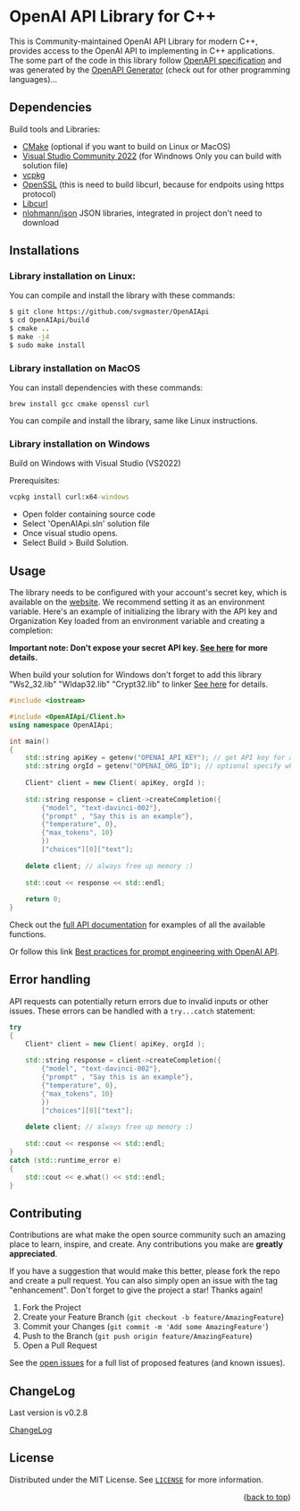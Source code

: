<a name="readme-top"></a>

# OpenAI API Library for C++

This is Community-maintained OpenAI API Library for modern C++, provides access to the OpenAI API to implementing in C++ applications. The some part of the code in this library follow [OpenAPI specification](https://github.com/openai/openai-openapi) and was generated by the [OpenAPI Generator](https://openapi-generator.tech) (check out for other programming languages)...

## Dependencies

Build tools and Libraries:

- [CMake](https://cmake.org/download/) (optional if you want to build on Linux or MacOS)
- [Visual Studio Community 2022](https://visualstudio.microsoft.com/downloads/) (for Windnows Only you can build with solution file)
- [vcpkg](https://github.com/microsoft/vcpkg)
- [OpenSSL](https://www.openssl.org/source/) (this is need to build libcurl, because for endpoits using https protocol)
- [Libcurl](https://curl.se/download.html)
- [nlohmann/json](https://github.com/nlohmann/json) JSON libraries, integrated in project don't need to download

## Installations

### Library installation on Linux:

You can compile and install the library with these commands:

```sh
$ git clone https://github.com/svgmaster/OpenAIApi
$ cd OpenAIApi/build
$ cmake ..
$ make -j4
$ sudo make install
```

### Library installation on MacOS

You can install dependencies with these commands:

```brew
brew install gcc cmake openssl curl
```

You can compile and install the library, same like Linux instructions.

### Library installation on Windows

Build on Windows with Visual Studio (VS2022)

Prerequisites:

```cmd
vcpkg install curl:x64-windows
```
- Open folder containing source code
- Select 'OpenAIApi.sln' solution file
- Once visual studio opens.
- Select Build > Build Solution.


## Usage

The library needs to be configured with your account's secret key, which is available on the [website](https://beta.openai.com/account/api-keys). We recommend setting it as an environment variable. Here's an example of initializing the library with the API key and Organization Key loaded from an environment variable and creating a completion:

**Important note: Don't expose your secret API key. [See here](https://beta.openai.com/docs/api-reference/authentication) for more details.**

When build your solution for Windows don't forget to add this library "Ws2_32.lib" "Wldap32.lib" "Crypt32.lib" to linker [See here](https://stackoverflow.com/questions/4176503/unresolved-symbols-when-linking-a-program-using-libcurl) for details.

```cpp
#include <iostream>

#include <OpenAIApi/Client.h>
using namespace OpenAIApi;

int main()
{
	std::string apiKey = getenv("OPENAI_API_KEY"); // get API key for authentication
	std::string orgId = getenv("OPENAI_ORG_ID"); // optional specify which organization is used for an API request
	
    Client* client = new Client( apiKey, orgId );
    
    std::string response = client->createCompletion({
        {"model", "text-davinci-002"},
        {"prompt" , "Say this is an example"},
        {"temperature", 0},
        {"max_tokens", 10}
        })
        ["choices"][0]["text"];
		
	delete client; // always free up memory :)	
		
	std::cout << response << std::endl;
	
	return 0;
}        
```

Check out the [full API documentation](https://beta.openai.com/docs/api-reference?lang=curl) for examples of all the available functions.

Or follow this link [Best practices for prompt engineering with OpenAI API](https://help.openai.com/en/articles/6654000-best-practices-for-prompt-engineering-with-openai-api).

## Error handling

API requests can potentially return errors due to invalid inputs or other issues. These errors can be handled with a `try...catch` statement:

```cpp
try 
{
    Client* client = new Client( apiKey, orgId );
    
    std::string response = client->createCompletion({
        {"model", "text-davinci-002"},
        {"prompt" , "Say this is an example"},
        {"temperature", 0},
        {"max_tokens", 10}
        })
        ["choices"][0]["text"];
		
	delete client; // always free up memory :)	
		
	std::cout << response << std::endl;
}
catch (std::runtime_error e) 
{
    std::cout << e.what() << std::endl;
}
```
## Contributing

Contributions are what make the open source community such an amazing place to learn, inspire, and create. Any contributions you make are **greatly appreciated**.

If you have a suggestion that would make this better, please fork the repo and create a pull request. You can also simply open an issue with the tag "enhancement".
Don't forget to give the project a star! Thanks again!

1. Fork the Project
2. Create your Feature Branch (`git checkout -b feature/AmazingFeature`)
3. Commit your Changes (`git commit -m 'Add some AmazingFeature'`)
4. Push to the Branch (`git push origin feature/AmazingFeature`)
5. Open a Pull Request

See the [open issues](https://github.com/svgmaster/OpenAIApi/issues) for a full list of proposed features (and known issues).

## ChangeLog

Last version is v0.2.8

[ChangeLog](CHANGELOG.md)

## License

Distributed under the MIT License. See [`LICENSE`](LICENSE.md) for more information.

<p align="right">(<a href="#readme-top">back to top</a>)</p>

